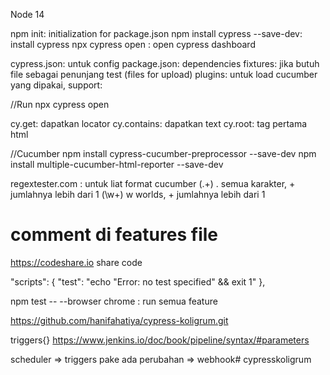 Node 14

npm init: initialization for package.json
npm install cypress --save-dev: install cypress
npx cypress open : open cypress dashboard


cypress.json: untuk config
package.json: dependencies
fixtures: jika butuh file sebagai penunjang test (files for upload)
plugins: untuk load cucumber yang dipakai, 
support: 

//Run
npx cypress open

cy.get: dapatkan locator
cy.contains: dapatkan text
cy.root: tag pertama html

//Cucumber
npm install cypress-cucumber-preprocessor --save-dev
npm install multiple-cucumber-html-reporter --save-dev


regextester.com : untuk liat format cucumber
(.+) . semua karakter, + jumlahnya lebih dari 1
(\w+) w worlds, + jumlahnya lebih dari 1
# comment di features file

https://codeshare.io
share code

  "scripts": {
      "test": "echo \"Error: no test specified\" && exit 1"
  },


npm test -- --browser chrome : run semua feature


https://github.com/hanifahatiya/cypress-koligrum.git


triggers{}
https://www.jenkins.io/doc/book/pipeline/syntax/#parameters

scheduler => triggers
pake ada perubahan => webhook#   c y p r e s s k o l i g r u m  
 
